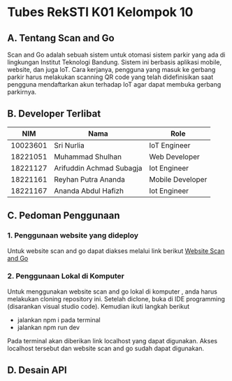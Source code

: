# **Tubes RekSTI K01 Kelompok 10**

## **A. Tentang Scan and Go**

Scan and Go adalah sebuah sistem untuk otomasi sistem parkir yang ada di lingkungan Institut Teknologi Bandung. Sistem ini berbasis aplikasi mobile, website, dan juga IoT. Cara kerjanya, pengguna yang masuk ke gerbang parkir harus melakukan scanning QR code yang telah didefinisikan saat pengguna mendaftarkan akun terhadap IoT agar dapat membuka gerbang parkirnya.

## **B. Developer Terlibat**

| NIM      | Nama                     | Role             |
| -------- | ------------------------ | ---------------- |
| 10023601 | Sri Nurlia               | IoT Engineer     |
| 18221051 | Muhammad Shulhan         | Web Developer    |
| 18221127 | Arifuddin Achmad Subagja | Iot Engineer     |
| 18221161 | Reyhan Putra Ananda      | Mobile Developer |
| 18221167 | Ananda Abdul Hafizh      | Iot Engineer     |

## **C. Pedoman Penggunaan**

### **1. Penggunaan website yang dideploy**

Untuk website scan and go dapat diakses melalui link berikut
[Website Scan and Go](https://reksti-scan-and-go.vercel.app/)

### **2. Penggunaan Lokal di Komputer**

Untuk menggunakan website scan and go lokal di komputer
, anda harus melakukan cloning repository ini. Setelah diclone, buka di IDE programming (disarankan visual studio code). Kemudian ikuti langkah berikut

- jalankan npm i pada terminal
- jalankan npm run dev

Pada terminal akan diberikan link localhost yang dapat digunakan. Akses localhost tersebut dan website scan and go sudah dapat digunakan.

## **D. Desain API**
